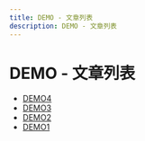 ```yaml
---
title: DEMO - 文章列表
description: DEMO - 文章列表
---
```


# DEMO - 文章列表

- [DEMO4](/demo/inner-demo/demo4.md)
- [DEMO3](/demo/inner-demo/demo3.md)
- [DEMO2](/demo/inner-demo/demo2.md)
- [DEMO1](/demo/inner-demo/demo1.md)
